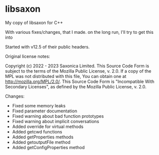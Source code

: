 # libsaxon
My copy of libsaxon for C++

With various fixes/changes, that I made.
on the long run, I'll try to get this into

Started with v12.5 of their public headers.

Original license notes:

Copyright (c) 2022 - 2023 Saxonica Limited.
This Source Code Form is subject to the terms of the Mozilla Public License, v. 2.0. If a copy of the MPL was not distributed with this file, You can obtain one at http://mozilla.org/MPL/2.0/. This Source Code Form is "Incompatible With Secondary Licenses", as defined by the Mozilla Public License, v. 2.0.


Changes:

* Fixed some memory leaks
* Fixed parameter documentation
* Fixed warning about bad function prototypes
* Fixed warning about implicit conversations
* Added override for virtual methods
* Added getcwd functions
* Added getProperties methods
* Added getoutputFile method
* Added getConfigProperties method

